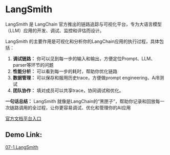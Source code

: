 # LangSmith



LangSmith 是 LangChain 官方推出的链路追踪与可视化平台，专为大语言模型（LLM）应用的开发、调试、监控和评估而设计。

LangSmith 的主要作用是可视化和分析你的LangChain应用的执行过程，具体包括：

1. **调试链路：** 你可以见到每一步的输入和输出，方便定位Prompt、LLM、parser等环节的问题
2. **性能分析：** 可以看到每一步的耗时，帮助你优化链路
3. **数据管理：** 可以保存和服用历史trace，方便做prompt engineering、A/B测试
4. **团队协作：** 填对成员可以共享trace，协同调试和优化。

**一句话总结：**
LangSmith 就像是LangChain的“黑匣子”，帮助你记录和回放每一次链路调用的全过程，让你更容易调试、优化和管理你的AI应用

[官方文档平台入口](https://www.langchain.com/langsmith)


## Demo Link:


[07-1.LangSmith](../Demo/07-1.LangSmith.py)